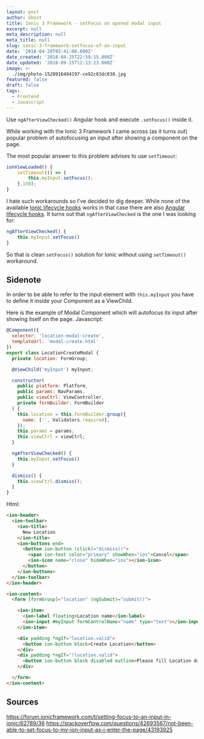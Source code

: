 ```yaml
---
layout: post
author: Ghost
title: Ionic 3 Framework - setFocus on opened modal input
excerpt: null
meta_description: null
meta_title: null
slug: ionic-3-framework-setfocus-of-an-input
date: '2018-04-20T03:41:00.000Z'
date_created: '2018-04-25T22:59:15.000Z'
date_updated: '2018-09-15T12:13:23.000Z'
image: >-
  ./img/photo-1528916484197-ce92c83dc038.jpg
featured: false
draft: false
tags:
  - Frontend
  - Javascript
---
```

Use `ngAfterViewChecked()` Angular hook and execute `.setFocus()` inside it.

While working with the Ionic 3 Framework I came across (as it turns out) popular problem of autofocusing an input after showing a component on the page.

The most popular answer to this problem advises to use `setTimeout`:
```js
ionViewLoaded() {
    setTimeout(() => {
        this.myInput.setFocus();
    },150);
}
```

I hate such workarounds so I've decided to dig deeper. While none of the available [Ionic lifecycle hooks](https://blog.ionicframework.com/navigating-lifecycle-events/) works in that case there are also [Angular lifecycle hooks](https://angular.io/guide/lifecycle-hooks). It turns out that `ngAfterViewChecked` is the one I was looking for:

```js
ngAfterViewChecked() {
    this.myInput.setFocus()
}
```

So that is clean `setFocus()` solution for Ionic without using `setTimeout()` workaround.

## Sidenote
In order to be able to refer to the input element with `this.myInput` you have to define it inside your Component as a ViewChild.

Here is the example of Modal Component which will autofocus its input after showing itself on the page.
Javascript:
```js
@Component({
  selector: 'location-modal-create',
  templateUrl: 'modal-create.html'
})
export class LocationCreateModal {
  private location: FormGroup;

  @ViewChild('myInput') myInput;

  constructor(
    public platform: Platform,
    public params: NavParams,
    public viewCtrl: ViewController,
    private formBuilder: FormBuilder
  ) {
    this.location = this.formBuilder.group({
      name: ['', Validators.required],
    });
    this.params = params;
    this.viewCtrl = viewCtrl;
  }

  ngAfterViewChecked() {
    this.myInput.setFocus()
  }

  dismiss() {
    this.viewCtrl.dismiss();
  }
}
```

Html:
```html
<ion-header>
  <ion-toolbar>
    <ion-title>
      New Location
    </ion-title>
    <ion-buttons end>
      <button ion-button (click)="dismiss()">
        <span ion-text color="primary" showWhen="ios">Cancel</span>
        <ion-icon name="close" hideWhen="ios"></ion-icon>
      </button>
    </ion-buttons>
  </ion-toolbar>
</ion-header>

<ion-content>
  <form [formGroup]="location" (ngSubmit)="submit()">

    <ion-item>
      <ion-label floating>Location name</ion-label>
      <ion-input #myInput formControlName="name" type="text"></ion-input>
    </ion-item>

    <div padding *ngIf="location.valid">
      <button ion-button block>Create Location</button>
    </div>
    <div padding *ngIf="!location.valid">
      <button ion-button block disabled outline>Please fill Location data</button>
    </div>

  </form>
</ion-content>
```

## Sources
https://forum.ionicframework.com/t/setting-focus-to-an-input-in-ionic/62789/36
https://stackoverflow.com/questions/42693567/not-been-able-to-set-focus-to-my-ion-input-as-i-enter-the-page/43193925
